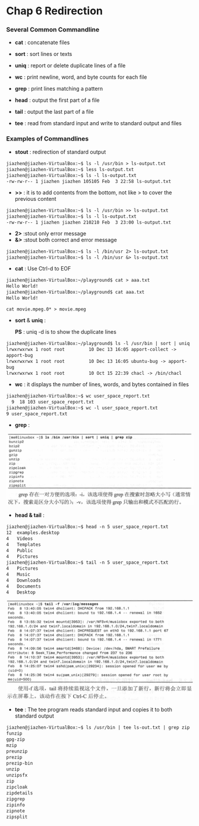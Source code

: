 # Chap 6 Redirection

### Several Common Commandline

* **cat** : concatenate files

* **sort** : sort lines or texts

* **uniq** : report or delete duplicate lines of a file

* **wc** : print newline, word, and byte counts for each file

* **grep** : print lines matching a pattern

* **head** : output the first part of a file

* **tail** : output the last part of a file 

* **tee** : read from standard input and write to standard output and files 

### Examples of Commandlines

* **stout** : redirection of standard output

```
jiazhen@jiazhen-VirtualBox:~$ ls -l /usr/bin > ls-output.txt
jiazhen@jiazhen-VirtualBox:~$ less ls-output.txt 
jiazhen@jiazhen-VirtualBox:~$ ls -l ls-output.txt 
-rw-rw-r-- 1 jiazhen jiazhen 105105 Feb  3 22:58 ls-output.txt
```

* **>>** : it is to add contents from the bottom, not like > to cover the previous content

```
jiazhen@jiazhen-VirtualBox:~$ ls -l /usr/bin >> ls-output.txt 
jiazhen@jiazhen-VirtualBox:~$ ls -l ls-output.txt 
-rw-rw-r-- 1 jiazhen jiazhen 210210 Feb  3 23:00 ls-output.txt
```

* **2>** :stout only error message 
* **&>** :stout both correct and error message

```
jiazhen@jiazhen-VirtualBox:~$ ls -l /bin/usr 2> ls-output.txt
jiazhen@jiazhen-VirtualBox:~$ ls -l /bin/usr &> ls-output.txt 
```

* **cat** : Use Ctrl-d to EOF

```
jiazhen@jiazhen-VirtualBox:~/playground$ cat > aaa.txt
Hello World!
jiazhen@jiazhen-VirtualBox:~/playground$ cat aaa.txt
Hello World!
```

```
cat movie.mpeg.0* > movie.mpeg
```

* **sort** & **uniq** : 

   **PS** : uniq -d is to show the duplicate lines 

```
jiazhen@jiazhen-VirtualBox:~/playground$ ls -l /usr/bin | sort | uniq 
lrwxrwxrwx 1 root root         10 Dec 13 16:05 apport-collect -> apport-bug
lrwxrwxrwx 1 root root         10 Dec 13 16:05 ubuntu-bug -> apport-bug
lrwxrwxrwx 1 root root         10 Oct 15 22:39 chacl -> /bin/chacl
```

* **wc** : it displays the number of lines, words, and bytes
contained in files

```
jiazhen@jiazhen-VirtualBox:~$ wc user_space_report.txt 
  9  18 103 user_space_report.txt
jiazhen@jiazhen-VirtualBox:~$ wc -l user_space_report.txt 
9 user_space_report.txt
```

* **grep** :

![grep_option_1](Chap06/grep_option_1.png)

* **head & tail** :

```
jiazhen@jiazhen-VirtualBox:~$ head -n 5 user_space_report.txt 
12	examples.desktop
4	Videos
4	Templates
4	Public
4	Pictures
jiazhen@jiazhen-VirtualBox:~$ tail -n 5 user_space_report.txt 
4	Pictures
4	Music
4	Downloads
4	Documents
4	Desktop
```
![tail_option_1](Chap06/tail_option_1.png)

* **tee** : The tee program reads standard input and copies it to both standard output

```
jiazhen@jiazhen-VirtualBox:~$ ls /usr/bin | tee ls-out.txt | grep zip
funzip
gpg-zip
mzip
preunzip
prezip
prezip-bin
unzip
unzipsfx
zip
zipcloak
zipdetails
zipgrep
zipinfo
zipnote
zipsplit
```


